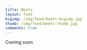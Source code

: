 ```yaml
---
title: Beets
layout: food
bigimg: /img/food/beets-bigimg.jpg
thumb: /img/food/beets-thumb.jpg
comments: true
---
```



Coming soon